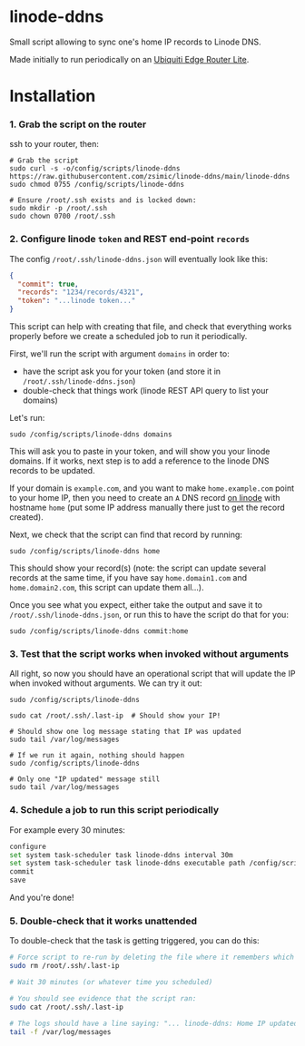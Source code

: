 # linode-ddns

Small script allowing to sync one's home IP records to Linode DNS.

Made initially to run periodically on an [Ubiquiti Edge Router Lite](https://www.ui.com/edgemax/edgerouter-lite/).

# Installation

### 1. Grab the script on the router

ssh to your router, then:

```
# Grab the script
sudo curl -s -o/config/scripts/linode-ddns https://raw.githubusercontent.com/zsimic/linode-ddns/main/linode-ddns
sudo chmod 0755 /config/scripts/linode-ddns

# Ensure /root/.ssh exists and is locked down:
sudo mkdir -p /root/.ssh
sudo chown 0700 /root/.ssh
```

### 2. Configure linode `token` and REST end-point `records`

The config `/root/.ssh/linode-ddns.json` will eventually look like this:

```json
{
  "commit": true,
  "records": "1234/records/4321",
  "token": "...linode token..."
}
```

This script can help with creating that file, and check that everything works properly
before we create a scheduled job to run it periodically.

First, we'll run the script with argument `domains` in order to:

- have the script ask you for your token (and store it in `/root/.ssh/linode-ddns.json`)
- double-check that things work (linode REST API query to list your domains)

Let's run:

```
sudo /config/scripts/linode-ddns domains
```

This will ask you to paste in your token, and will show you your linode domains.
If it works, next step is to add a reference to the linode DNS records to be updated.

If your domain is `example.com`, and you want to make `home.example.com` point to your home IP,
then you need to create an `A` DNS record [on linode](https://cloud.linode.com/domains) 
with hostname `home` (put some IP address manually there just to get the record created).

Next, we check that the script can find that record by running:

```
sudo /config/scripts/linode-ddns home
```

This should show your record(s)
(note: the script can update several records at the same time, if you have say
`home.domain1.com` and `home.domain2.com`, this script can update them all...).

Once you see what you expect, either take the output and save it to `/root/.ssh/linode-ddns.json`,
or run this to have the script do that for you:

```
sudo /config/scripts/linode-ddns commit:home
```

### 3. Test that the script works when invoked without arguments

All right, so now you should have an operational script that will update the IP when invoked without arguments.
We can try it out:

```
sudo /config/scripts/linode-ddns

sudo cat /root/.ssh/.last-ip  # Should show your IP!

# Should show one log message stating that IP was updated
sudo tail /var/log/messages

# If we run it again, nothing should happen
sudo /config/scripts/linode-ddns

# Only one "IP updated" message still
sudo tail /var/log/messages
```

### 4. Schedule a job to run this script periodically

For example every 30 minutes:

```bash
configure
set system task-scheduler task linode-ddns interval 30m
set system task-scheduler task linode-ddns executable path /config/scripts/linode-ddns
commit
save
```

And you're done!


### 5. Double-check that it works unattended

To double-check that the task is getting triggered, you can do this:

```bash
# Force script to re-run by deleting the file where it remembers which IP it last saw
sudo rm /root/.ssh/.last-ip

# Wait 30 minutes (or whatever time you scheduled)

# You should see evidence that the script ran:
sudo cat /root/.ssh/.last-ip

# The logs should have a line saying: "... linode-ddns: Home IP updated to ..."
tail -f /var/log/messages
```
